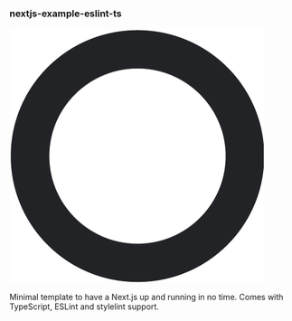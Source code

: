 ### nextjs-example-eslint-ts

![logo](public/favicon.png)

Minimal template to have a Next.js up and running in no time.
Comes with TypeScript, ESLint and stylelint support.
